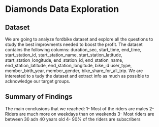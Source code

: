 # Diamonds Data Exploration

## Dataset

We are going to analyze fordbike dataset and explore all the questions
 to study the best improvments needed to boost the profit. The dataset 
 contains the following columns: duration_sec, start_time, end_time, start_station_id, 
 start_station_name, start_station_latitude, start_station_longitude, end_station_id, 
 end_station_name, end_station_latitude, end_station_longitude, bike_id user_type, 
 member_birth_year, member_gender, bike_share_for_all_trip. We are interested to s
 tudy the dataset and extract info as much as possible to acknowledge our target groups.



## Summary of Findings

The main conclusions that we reached:
1- Most of the riders are males
2- Riders are much more on weekdays than on weekends
3- Most riders are between 30 adn 40 years old
4- 90% of the riders are subscribers

